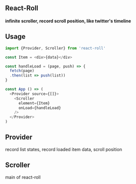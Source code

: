 ## React-Roll
#### infinite scroller, record scroll position, like twitter's timeline

## Usage

``` javascript
import {Provider, Scroller} from 'react-roll'

const Item = <div>{data}</div>

const handleLoad = (page, push) => {
  fetch(page)
  .then(list => push(list))
}

const App () => (
  <Provider source={[]}>
    <Scroller
      element={Item}
      onLoad={handleLoad}
    />
  </Provider>
)
```

## Provider

record list states, record loaded item data, scroll position

## Scroller

main of react-roll
